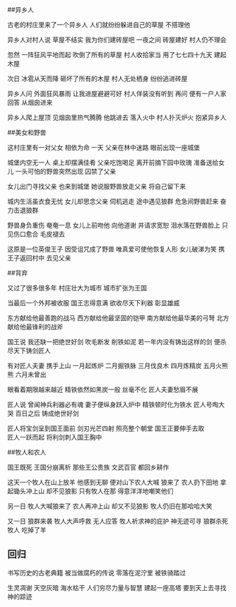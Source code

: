 ##异乡人

古老的村庄里来了一个异乡人
人们就纷纷躲进自己的草屋  不搭理他

异乡人对村人说
草屋不结实  我为你们建砖屋吧
一夜之间  砖屋建好  村人仍不理会 

忽然  一阵狂风平地而起
吹倒了所有的草屋
村人收拾家当 用了七七四十九天 建起木屋

次日 冰雹从天而降
砸坏了所有的木屋
村人无处栖身  纷纷逃进砖屋

异乡人问  外面狂风暴雨 让我进屋避避可好
村人佯装没有听到
再问 便有一户人家回答  从烟囱进来

异乡人爬上屋顶 见烟囱里热气腾腾
他跳进去 落入火中
村人扑灭炉火  抱紧异乡人  


##美女和野兽

这村庄里有一对父女 相依为命
一天  父亲在林中迷路  眼前出现一座城堡

城堡内空无一人 桌上却摆满佳肴
父亲吃饱喝足 离开前摘下园中玫瑰 准备送给女儿
一头可怕的野兽突然出现 囚禁了父亲

女儿出门寻找父亲 也来到城堡
她说服野兽放走父亲  将自己留下来

城内生活虽衣食无忧 女儿却思念父亲 伺机逃走
途中遇见狼群 危急间野兽赶来  奋力击退狼群 

野兽身负重伤 奄奄一息
女儿上前吻他  向他道谢  并请求宽恕
泪水落在野兽脸上 只见伤口愈合  毛皮褪去 

这原是一位英俊王子  因受诅咒成了野兽
唯真爱可使他恢复人形
女儿破涕为笑 携王子返回村中 去见父亲


##背弃

又过了很多很多年 
村庄壮大为城市
城市扩张为王国

当最后一个外邦被收服
国王志得意满 欲收尽天下利器 彰显雄威

东方献给他最善跑的战马
西方献给他最坚固的铠甲
南方献给他最华美的弓弩
北方献给他最锋利的战斧

国王说  我还缺一把绝世好剑  吹毛断发  削铁如泥
若一年内没有铸出这样的剑
便杀尽天下铸剑匠人

有对匠人夫妻  携手上山
一月起炼炉  二月掘铁脉
三月伐良木  四月炼精炭
五月火熊熊  六月未曾出

眼看着期限越来越近
精铁依然如黑炭一般  丝毫不化
匠人夫妻愁眉不展

匠人说  曾闻神兵利器必有魂
妻子便纵身跃入炉中  精铁顿时化为铁水
匠人号啕大哭  百日之后  铸成绝世好剑

匠人将宝剑呈到国王面前
剑刃光芒四射  照亮整个朝堂
国王正要伸手去取  
匠人一跃而起  将利剑刺入国王胸中


##牧人和农人

国王既死  王国分崩离析
那些王公贵族  文武百官  都回乡耕作

这天一个牧人在山上放羊
他感到无聊  便对山下农人大喊 狼来了
农人扔下田地 拿起锄头冲上山 却不见狼影
只有牧人在那  得意洋洋地嘲笑他们

另一日  牧人大喊狼来了
农人再冲上山  却又不见狼影
牧人仍旧在那哈哈大笑

又一日 狼群来袭
牧人大声呼救  无人应答
牧人祈求神的庇护  神无迹可寻
狼群杀死牧人  吃掉了羊


## 回归

书写历史的古老典籍 
被当做腐朽的传说
零落在泥泞里 被铁骑踏过

生灵凋谢 天空灰暗 海水枯干 
人们穷尽力量与智慧
建起一座高塔
要到天上去寻找神的踪迹
